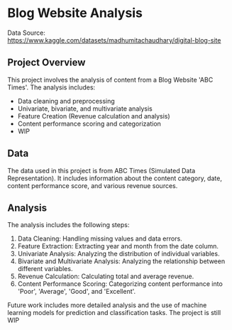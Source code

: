# Blog Website Analysis

Data Source: https://www.kaggle.com/datasets/madhumitachaudhary/digital-blog-site

## Project Overview

This project involves the analysis of content from a Blog Website 'ABC Times'. The analysis includes:

- Data cleaning and preprocessing
- Univariate, bivariate, and multivariate analysis
- Feature Creation (Revenue calculation and analysis)
- Content performance scoring and categorization
-  WIP

## Data

The data used in this project is from ABC Times (Simulated Data Representation). It includes information about the content category, date, content performance score, and various revenue sources.

## Analysis

The analysis includes the following steps:

1. Data Cleaning: Handling missing values and data errors.
2. Feature Extraction: Extracting year and month from the date column.
3. Univariate Analysis: Analyzing the distribution of individual variables.
4. Bivariate and Multivariate Analysis: Analyzing the relationship between different variables.
5. Revenue Calculation: Calculating total and average revenue.
6. Content Performance Scoring: Categorizing content performance into 'Poor', 'Average', 'Good', and 'Excellent'.

Future work includes more detailed analysis and the use of machine learning models for prediction and classification tasks. The project is still WIP


